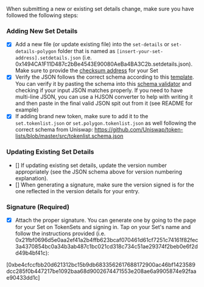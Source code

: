 When submitting a new or existing set details change, make sure you have followed the following steps:

### Adding New Set Details
- [x]  Add a new file (or update existing file) into the `set-details` or `set-details-polygon` folder that is named as `[insert-your-set-address].setdetails.json` (i.e. 0x1494CA1F11D487c2bBe4543E90080AeBa4BA3C2b.setdetails.json). Make sure to provide the [checksum address](https://ethsum.netlify.app/) for your Set
- [x] Verify the JSON follows the correct schema according to this [template](https://github.com/SetProtocol/uniswap-tokenlist/blob/main/set-details.schema.json). You can verify it by pasting the schema into this [schema validator](https://www.jsonschemavalidator.net) and checking if your input JSON matches properly. If you need to have multi-line JSON, you can use a HJSON converter to help with writing it and then paste in the final valid JSON spit out from it (see README for example)
- [x] If adding brand new token, make sure to add it to the `set.tokenlist.json` or `set.polygon.tokenlist.json` as well following the correct schema from Uniswap: https://github.com/Uniswap/token-lists/blob/master/src/tokenlist.schema.json

### Updating Existing Set Details
- [] If updating existing set details, update the version number appropriately (see the JSON schema above for version numbering explanation).
- [] When generating a signature, make sure the version signed is for the one reflected in the version details for your entry.

### Signature (Required)

- [x] Attach the proper signature. You can generate one by going to the page for your Set on TokenSets and signing in. Tap on your Set's name and follow the instructions provided (i.e. 0x21fbf0696d5e0aa2ef41a2b4ffb623bcaf070461d61cf7251c74161f82fec3a4370854bc0a34b3ab487c1bc021cd318c734c51ae29374f2beb0e6f2dd49b4bf41c):

[0xbe4cfccfbb20d621312bc15b9db6833562617688172900ac46bf1423589dcc285f0b447217be1092baa68d9002674471553e208ae6a9905874e92faae90433dd1c]
